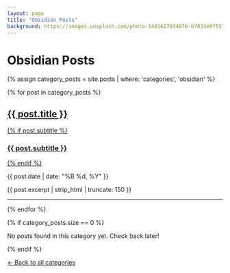 ```yaml
---
layout: page
title: "Obsidian Posts"
background: https://images.unsplash.com/photo-1481627834876-b7833e8f5570?ixlib=rb-4.0.3&ixid=M3wxMjA3fDB8MHxwaG90by1wYWdlfHx8fGVufDB8fHx8fA%3D%3D&auto=format&fit=crop&w=2028&q=80
---
```


# Obsidian Posts

{% assign category_posts = site.posts | where: 'categories', 'obsidian' %}

{% for post in category_posts %}
<div class="post-preview">
  <a href="{{ post.url | relative_url }}">
    <h2 class="post-title">{{ post.title }}</h2>
    {% if post.subtitle %}
    <h3 class="post-subtitle">{{ post.subtitle }}</h3>
    {% endif %}
  </a>
  <p class="post-meta">{{ post.date | date: "%B %d, %Y" }}</p>
  <p>{{ post.excerpt | strip_html | truncate: 150 }}</p>
</div>
<hr>
{% endfor %}

{% if category_posts.size == 0 %}
<p>No posts found in this category yet. Check back later!</p>
{% endif %}

<p><a href="{{ site.baseurl }}/categories/">&larr; Back to all categories</a></p>